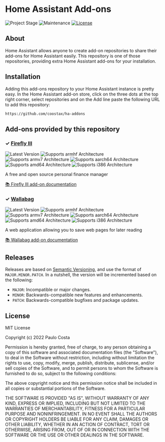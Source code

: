 # Home Assistant Add-ons

![Project Stage][project-stage-shield]
![Maintenance][maintenance-shield]
[![License][license-shield]](LICENSE.md)

## About

Home Assistant allows anyone to create add-on repositories to share their
add-ons for Home Assistant easily. This repository is one of those repositories,
providing extra Home Assistant add-ons for your installation.

## Installation

Adding this add-ons repository to your Home Assistant instance is pretty easy. In the
Home Assistant add-on store, click on the three dots at the top right corner,
select repositories and on the Add line paste the following URL to add this repository:

```txt
https://github.com/coostax/ha-addons
```

## Add-ons provided by this repository

### &#10003; [Firefly III][addon-firefly-iii]

![Latest Version][firefly-iii-version-shield]
![Supports armhf Architecture][firefly-iii-armhf-shield]
![Supports armv7 Architecture][firefly-iii-armv7-shield]
![Supports aarch64 Architecture][firefly-iii-aarch64-shield]
![Supports amd64 Architecture][firefly-iii-amd64-shield]
![Supports i386 Architecture][firefly-iii-i386-shield]

A free and open source personal finance manager

[:books: Firefly III add-on documentation][addon-doc-firefly-iii]

### &#10003; [Wallabag][addon-wallabag]

![Latest Version][wallabag-version-shield]
![Supports armhf Architecture][wallabag-armhf-shield]
![Supports armv7 Architecture][wallabag-armv7-shield]
![Supports aarch64 Architecture][wallabag-aarch64-shield]
![Supports amd64 Architecture][wallabag-amd64-shield]
![Supports i386 Architecture][wallabag-i386-shield]

A web application allowing you to save web pages for later reading

[:books: Wallabag add-on documentation][addon-doc-wallabag]

## Releases

Releases are based on [Semantic Versioning][semver], and use the format
of ``MAJOR.MINOR.PATCH``. In a nutshell, the version will be incremented
based on the following:

- ``MAJOR``: Incompatible or major changes.
- ``MINOR``: Backwards-compatible new features and enhancements.
- ``PATCH``: Backwards-compatible bugfixes and package updates.

## License

MIT License

Copyright (c) 2022 Paulo Costa

Permission is hereby granted, free of charge, to any person obtaining a copy
of this software and associated documentation files (the "Software"), to deal
in the Software without restriction, including without limitation the rights
to use, copy, modify, merge, publish, distribute, sublicense, and/or sell
copies of the Software, and to permit persons to whom the Software is
furnished to do so, subject to the following conditions:

The above copyright notice and this permission notice shall be included in all
copies or substantial portions of the Software.

THE SOFTWARE IS PROVIDED "AS IS", WITHOUT WARRANTY OF ANY KIND, EXPRESS OR
IMPLIED, INCLUDING BUT NOT LIMITED TO THE WARRANTIES OF MERCHANTABILITY,
FITNESS FOR A PARTICULAR PURPOSE AND NONINFRINGEMENT. IN NO EVENT SHALL THE
AUTHORS OR COPYRIGHT HOLDERS BE LIABLE FOR ANY CLAIM, DAMAGES OR OTHER
LIABILITY, WHETHER IN AN ACTION OF CONTRACT, TORT OR OTHERWISE, ARISING FROM,
OUT OF OR IN CONNECTION WITH THE SOFTWARE OR THE USE OR OTHER DEALINGS IN THE
SOFTWARE.


[addon-firefly-iii]: https://github.com/coostax/addon-firefly-iii/tree/v3.1.12
[addon-doc-firefly-iii]: https://github.com/coostax/addon-firefly-iii/blob/v3.1.12/README.md
[firefly-iii-issue]: https://github.com/coostax/addon-firefly-iii/issues
[firefly-iii-version-shield]: https://img.shields.io/badge/version-v3.1.12-blue.svg
[firefly-iii-aarch64-shield]: https://img.shields.io/badge/aarch64-yes-green.svg
[firefly-iii-amd64-shield]: https://img.shields.io/badge/amd64-yes-green.svg
[firefly-iii-armhf-shield]: https://img.shields.io/badge/armhf-no-red.svg
[firefly-iii-armv7-shield]: https://img.shields.io/badge/armv7-yes-green.svg
[firefly-iii-i386-shield]: https://img.shields.io/badge/i386-yes-green.svg
[addon-wallabag]: https://github.com/coostax/addon-wallabag/tree/v0.2.6
[addon-doc-wallabag]: https://github.com/coostax/addon-wallabag/blob/v0.2.6/README.md
[wallabag-issue]: https://github.com/coostax/addon-wallabag/issues
[wallabag-version-shield]: https://img.shields.io/badge/version-v0.2.6-blue.svg
[wallabag-aarch64-shield]: https://img.shields.io/badge/aarch64-yes-green.svg
[wallabag-amd64-shield]: https://img.shields.io/badge/amd64-yes-green.svg
[wallabag-armhf-shield]: https://img.shields.io/badge/armhf-no-red.svg
[wallabag-armv7-shield]: https://img.shields.io/badge/armv7-yes-green.svg
[wallabag-i386-shield]: https://img.shields.io/badge/i386-yes-green.svg

[project-stage-shield]: https://img.shields.io/badge/project%20stage-experimental-yellow.svg
[maintenance-shield]: https://img.shields.io/maintenance/yes/2023.svg
[license-shield]: https://img.shields.io/github/license/coostax/coostax/ha-addons.svg
[semver]: http://semver.org/spec/v2.0.0.html